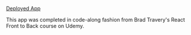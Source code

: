 [Deployed App](https://aspiring-opinion.surge.sh/)

This app was completed in code-along fashion from Brad Travery's React Front to Back course on Udemy.

